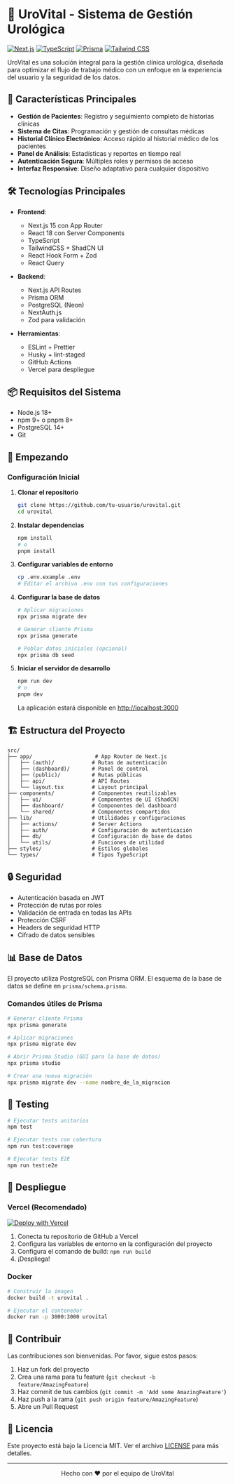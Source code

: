 # 🏥 UroVital - Sistema de Gestión Urológica

[![Next.js](https://img.shields.io/badge/Next.js-000000?style=for-the-badge&logo=nextdotjs&logoColor=white)](https://nextjs.org/)
[![TypeScript](https://img.shields.io/badge/TypeScript-007ACC?style=for-the-badge&logo=typescript&logoColor=white)](https://www.typescriptlang.org/)
[![Prisma](https://img.shields.io/badge/Prisma-3982CE?style=for-the-badge&logo=Prisma&logoColor=white)](https://www.prisma.io/)
[![Tailwind CSS](https://img.shields.io/badge/Tailwind_CSS-38B2AC?style=for-the-badge&logo=tailwind-css&logoColor=white)](https://tailwindcss.com/)

UroVital es una solución integral para la gestión clínica urológica, diseñada para optimizar el flujo de trabajo médico con un enfoque en la experiencia del usuario y la seguridad de los datos.

## 🚀 Características Principales

- **Gestión de Pacientes**: Registro y seguimiento completo de historias clínicas
- **Sistema de Citas**: Programación y gestión de consultas médicas
- **Historial Clínico Electrónico**: Acceso rápido al historial médico de los pacientes
- **Panel de Análisis**: Estadísticas y reportes en tiempo real
- **Autenticación Segura**: Múltiples roles y permisos de acceso
- **Interfaz Responsive**: Diseño adaptativo para cualquier dispositivo

## 🛠️ Tecnologías Principales

- **Frontend**: 
  - Next.js 15 con App Router
  - React 18 con Server Components
  - TypeScript
  - TailwindCSS + ShadCN UI
  - React Hook Form + Zod
  - React Query

- **Backend**:
  - Next.js API Routes
  - Prisma ORM
  - PostgreSQL (Neon)
  - NextAuth.js
  - Zod para validación

- **Herramientas**:
  - ESLint + Prettier
  - Husky + lint-staged
  - GitHub Actions
  - Vercel para despliegue

## 📦 Requisitos del Sistema

- Node.js 18+
- npm 9+ o pnpm 8+
- PostgreSQL 14+
- Git

## 🚀 Empezando

### Configuración Inicial

1. **Clonar el repositorio**
   ```bash
   git clone https://github.com/tu-usuario/urovital.git
   cd urovital
   ```

2. **Instalar dependencias**
   ```bash
   npm install
   # o
   pnpm install
   ```

3. **Configurar variables de entorno**
   ```bash
   cp .env.example .env
   # Editar el archivo .env con tus configuraciones
   ```

4. **Configurar la base de datos**
   ```bash
   # Aplicar migraciones
   npx prisma migrate dev
   
   # Generar cliente Prisma
   npx prisma generate
   
   # Poblar datos iniciales (opcional)
   npx prisma db seed
   ```

5. **Iniciar el servidor de desarrollo**
   ```bash
   npm run dev
   # o
   pnpm dev
   ```

   La aplicación estará disponible en [http://localhost:3000](http://localhost:3000)

## 🏗️ Estructura del Proyecto

```
src/
├── app/                    # App Router de Next.js
│   ├── (auth)/            # Rutas de autenticación
│   ├── (dashboard)/       # Panel de control
│   ├── (public)/          # Rutas públicas
│   ├── api/               # API Routes
│   └── layout.tsx         # Layout principal
├── components/            # Componentes reutilizables
│   ├── ui/                # Componentes de UI (ShadCN)
│   ├── dashboard/         # Componentes del dashboard
│   └── shared/            # Componentes compartidos
├── lib/                   # Utilidades y configuraciones
│   ├── actions/           # Server Actions
│   ├── auth/              # Configuración de autenticación
│   ├── db/                # Configuración de base de datos
│   └── utils/             # Funciones de utilidad
├── styles/                # Estilos globales
└── types/                 # Tipos TypeScript
```

## 🔒 Seguridad

- Autenticación basada en JWT
- Protección de rutas por roles
- Validación de entrada en todas las APIs
- Protección CSRF
- Headers de seguridad HTTP
- Cifrado de datos sensibles

## 📊 Base de Datos

El proyecto utiliza PostgreSQL con Prisma ORM. El esquema de la base de datos se define en `prisma/schema.prisma`.

### Comandos útiles de Prisma

```bash
# Generar cliente Prisma
npx prisma generate

# Aplicar migraciones
npx prisma migrate dev

# Abrir Prisma Studio (GUI para la base de datos)
npx prisma studio

# Crear una nueva migración
npx prisma migrate dev --name nombre_de_la_migracion
```

## 🧪 Testing

```bash
# Ejecutar tests unitarios
npm test

# Ejecutar tests con cobertura
npm run test:coverage

# Ejecutar tests E2E
npm run test:e2e
```

## 🚀 Despliegue

### Vercel (Recomendado)

[![Deploy with Vercel](https://vercel.com/button)](https://vercel.com/new/clone?repository-url=https://github.com/tu-usuario/urovital)

1. Conecta tu repositorio de GitHub a Vercel
2. Configura las variables de entorno en la configuración del proyecto
3. Configura el comando de build: `npm run build`
4. ¡Despliega!

### Docker

```bash
# Construir la imagen
docker build -t urovital .

# Ejecutar el contenedor
docker run -p 3000:3000 urovital
```

## 🤝 Contribuir

Las contribuciones son bienvenidas. Por favor, sigue estos pasos:

1. Haz un fork del proyecto
2. Crea una rama para tu feature (`git checkout -b feature/AmazingFeature`)
3. Haz commit de tus cambios (`git commit -m 'Add some AmazingFeature'`)
4. Haz push a la rama (`git push origin feature/AmazingFeature`)
5. Abre un Pull Request

## 📄 Licencia

Este proyecto está bajo la Licencia MIT. Ver el archivo [LICENSE](LICENSE) para más detalles.

---

<div align="center">
  Hecho con ❤️ por el equipo de UroVital
</div>
